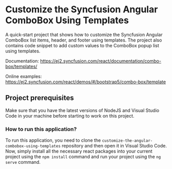 # Customize the Syncfusion Angular ComboBox Using Templates

A quick-start project that shows how to customize the Syncfusion Angular ComboBox list items, header, and footer using templates. The project also contains code snippet to add custom values to the ComboBox popup list using templates.

Documentation: https://ej2.syncfusion.com/react/documentation/combo-box/templates/

Online examples: https://ej2.syncfusion.com/react/demos/#/bootstrap5/combo-box/template

## Project prerequisites

Make sure that you have the latest versions of NodeJS and Visual Studio Code in your machine before starting to work on this project.

### How to run this application?

To run this application, you need to clone the `customize-the-angular-combobox-using-templates` repository and then open it in Visual Studio Code. Now, simply install all the necessary react packages into your current project using the `npm install` command and run your project using the `ng serve` command.
